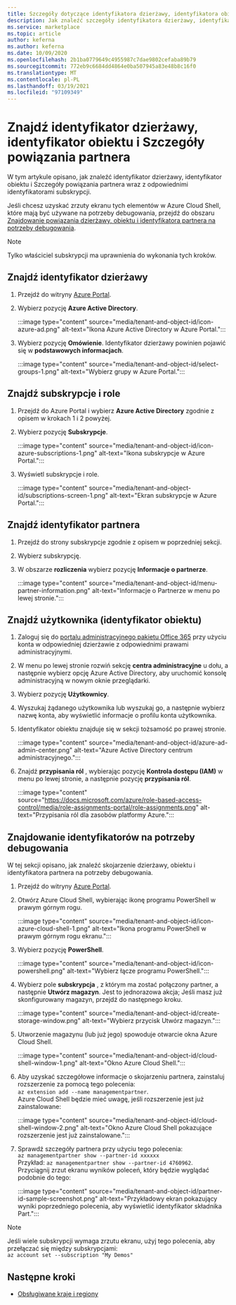 ```yaml
---
title: Szczegóły dotyczące identyfikatora dzierżawy, identyfikatora obiektu i powiązania partnera w portalu Azure Marketplace
description: Jak znaleźć szczegóły identyfikatora dzierżawy, identyfikatora obiektu i powiązania partnera w witrynie Azure Marketplace.
ms.service: marketplace
ms.topic: article
author: keferna
ms.author: keferna
ms.date: 10/09/2020
ms.openlocfilehash: 2b1ba0779649c4955987c7dae9802cefaba89b79
ms.sourcegitcommit: 772eb9c6684dd4864e0ba507945a83e48b8c16f0
ms.translationtype: MT
ms.contentlocale: pl-PL
ms.lasthandoff: 03/19/2021
ms.locfileid: "97109349"
---
```

# <a name="find-tenant-id-object-id-and-partner-association-details"></a>Znajdź identyfikator dzierżawy, identyfikator obiektu i Szczegóły powiązania partnera

W tym artykule opisano, jak znaleźć identyfikator dzierżawy, identyfikator obiektu i Szczegóły powiązania partnera wraz z odpowiednimi identyfikatorami subskrypcji.

Jeśli chcesz uzyskać zrzuty ekranu tych elementów w Azure Cloud Shell, które mają być używane na potrzeby debugowania, przejdź do obszaru [Znajdowanie powiązania dzierżawy, obiektu i identyfikatora partnera na potrzeby debugowania](#find-ids-for-debugging).

>[!Note]
> Tylko właściciel subskrypcji ma uprawnienia do wykonania tych kroków.

## <a name="find-tenant-id"></a>Znajdź identyfikator dzierżawy

1. Przejdź do witryny [Azure Portal](https://ms.portal.azure.com/).
2. Wybierz pozycję **Azure Active Directory**.

    :::image type="content" source="media/tenant-and-object-id/icon-azure-ad.png" alt-text="Ikona Azure Active Directory w Azure Portal.":::

3. Wybierz pozycję **Omówienie**. Identyfikator dzierżawy powinien pojawić się w **podstawowych informacjach**.

    :::image type="content" source="media/tenant-and-object-id/select-groups-1.png" alt-text="Wybierz grupy w Azure Portal.":::

## <a name="find-subscriptions-and-roles"></a>Znajdź subskrypcje i role

1. Przejdź do Azure Portal i wybierz **Azure Active Directory** zgodnie z opisem w krokach 1 i 2 powyżej.
2. Wybierz pozycję **Subskrypcje**.

    :::image type="content" source="media/tenant-and-object-id/icon-azure-subscriptions-1.png" alt-text="Ikona subskrypcje w Azure Portal.":::

3. Wyświetl subskrypcje i role.

    :::image type="content" source="media/tenant-and-object-id/subscriptions-screen-1.png" alt-text="Ekran subskrypcje w Azure Portal.":::

## <a name="find-partner-id"></a>Znajdź identyfikator partnera

1. Przejdź do strony subskrypcje zgodnie z opisem w poprzedniej sekcji.
2. Wybierz subskrypcję.
3. W obszarze **rozliczenia** wybierz pozycję **Informacje o partnerze**.

    :::image type="content" source="media/tenant-and-object-id/menu-partner-information.png" alt-text="Informacje o Partnerze w menu po lewej stronie.":::

## <a name="find-user-object-id"></a>Znajdź użytkownika (identyfikator obiektu)

1. Zaloguj się do [portalu administracyjnego pakietu Office 365](https://portal.office.com/adminportal/home) przy użyciu konta w odpowiedniej dzierżawie z odpowiednimi prawami administracyjnymi.
2. W menu po lewej stronie rozwiń sekcję **centra administracyjne** u dołu, a następnie wybierz opcję Azure Active Directory, aby uruchomić konsolę administracyjną w nowym oknie przeglądarki.
3. Wybierz pozycję **Użytkownicy**.
4. Wyszukaj żądanego użytkownika lub wyszukaj go, a następnie wybierz nazwę konta, aby wyświetlić informacje o profilu konta użytkownika.
5. Identyfikator obiektu znajduje się w sekcji tożsamość po prawej stronie.

    :::image type="content" source="media/tenant-and-object-id/azure-ad-admin-center.png" alt-text="Azure Active Directory centrum administracyjnego.":::

6. Znajdź **przypisania ról** , wybierając pozycję **Kontrola dostępu (IAM)** w menu po lewej stronie, a następnie pozycję **przypisania ról**.

    :::image type="content" source="https://docs.microsoft.com/azure/role-based-access-control/media/role-assignments-portal/role-assignments.png" alt-text="Przypisania ról dla zasobów platformy Azure.":::

## <a name="find-ids-for-debugging"></a>Znajdowanie identyfikatorów na potrzeby debugowania

W tej sekcji opisano, jak znaleźć skojarzenie dzierżawy, obiektu i identyfikatora partnera na potrzeby debugowania.

1. Przejdź do witryny [Azure Portal](https://ms.portal.azure.com/).
2. Otwórz Azure Cloud Shell, wybierając ikonę programu PowerShell w prawym górnym rogu.

    :::image type="content" source="media/tenant-and-object-id/icon-azure-cloud-shell-1.png" alt-text="Ikona programu PowerShell w prawym górnym rogu ekranu.":::

3. Wybierz pozycję **PowerShell**.

    :::image type="content" source="media/tenant-and-object-id/icon-powershell.png" alt-text="Wybierz łącze programu PowerShell.":::

4. Wybierz pole **subskrypcja** , z którym ma zostać połączony partner, a następnie **Utwórz magazyn**. Jest to jednorazowa akcja; Jeśli masz już skonfigurowany magazyn, przejdź do następnego kroku.

    :::image type="content" source="media/tenant-and-object-id/create-storage-window.png" alt-text="Wybierz przycisk Utwórz magazyn.":::

5. Utworzenie magazynu (lub już jego) spowoduje otwarcie okna Azure Cloud Shell.

    :::image type="content" source="media/tenant-and-object-id/cloud-shell-window-1.png" alt-text="Okno Azure Cloud Shell.":::

6. Aby uzyskać szczegółowe informacje o skojarzeniu partnera, zainstaluj rozszerzenie za pomocą tego polecenia:<br>`az extension add --name managementpartner`.<br>Azure Cloud Shell będzie mieć uwagę, jeśli rozszerzenie jest już zainstalowane:

    :::image type="content" source="media/tenant-and-object-id/cloud-shell-window-2.png" alt-text="Okno Azure Cloud Shell pokazujące rozszerzenie jest już zainstalowane.":::

7. Sprawdź szczegóły partnera przy użyciu tego polecenia:<br>`az managementpartner show --partner-id xxxxxx`<br>Przykład: `az managementpartner show --partner-id 4760962`.<br>Przyciągnij zrzut ekranu wyników poleceń, który będzie wyglądać podobnie do tego:

    :::image type="content" source="media/tenant-and-object-id/partner-id-sample-screenshot.png" alt-text="Przykładowy ekran pokazujący wyniki poprzedniego polecenia, aby wyświetlić identyfikator składnika Part.":::

>[!NOTE]
>Jeśli wiele subskrypcji wymaga zrzutu ekranu, użyj tego polecenia, aby przełączać się między subskrypcjami:<br>`az account set --subscription "My Demos"`

## <a name="next-steps"></a>Następne kroki

- [Obsługiwane kraje i regiony](sell-from-countries.md)